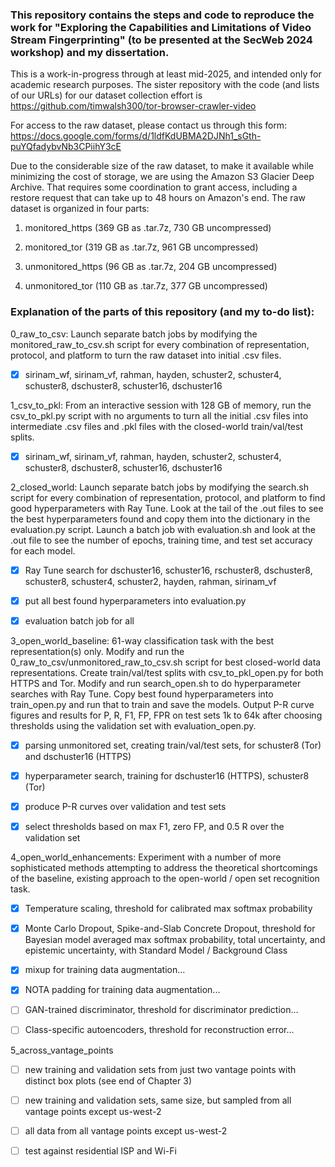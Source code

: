 ### This repository contains the steps and code to reproduce the work for "Exploring the Capabilities and Limitations of Video Stream Fingerprinting" (to be presented at the SecWeb 2024 workshop) and my dissertation.

This is a work-in-progress through at least mid-2025, and intended only for academic research purposes. The sister repository with the code (and lists of our URLs) for our dataset collection effort is https://github.com/timwalsh300/tor-browser-crawler-video

For access to the raw dataset, please contact us through this form: https://docs.google.com/forms/d/1ldfKdUBMA2DJNh1_sGth-puYQfadybvNb3CPiihY3cE

Due to the considerable size of the raw dataset, to make it available while minimizing the cost of storage, we are using the Amazon S3 Glacier Deep Archive. That requires some coordination to grant access, including a restore request that can take up to 48 hours on Amazon's end. The raw dataset is organized in four parts:

1. monitored_https (369 GB as .tar.7z, 730 GB uncompressed)

2. monitored_tor (319 GB as .tar.7z, 961 GB uncompressed)

3. unmonitored_https (96 GB as .tar.7z, 204 GB uncompressed)

4. unmonitored_tor (110 GB as .tar.7z, 377 GB uncompressed)

### Explanation of the parts of this repository (and my to-do list):

0_raw_to_csv: Launch separate batch jobs by modifying the monitored_raw_to_csv.sh script for every combination of representation, protocol, and platform to turn the raw dataset into initial .csv files.

- [x] sirinam_wf, sirinam_vf, rahman, hayden, schuster2, schuster4, schuster8, dschuster8, schuster16, dschuster16

1_csv_to_pkl: From an interactive session with 128 GB of memory, run the csv_to_pkl.py script with no arguments to turn all the initial .csv files into intermediate .csv files and .pkl files with the closed-world train/val/test splits.

- [x] sirinam_wf, sirinam_vf, rahman, hayden, schuster2, schuster4, schuster8, dschuster8, schuster16, dschuster16

2_closed_world: Launch separate batch jobs by modifying the search.sh script for every combination of representation, protocol, and platform to find good hyperparameters with Ray Tune. Look at the tail of the .out files to see the best hyperparameters found and copy them into the dictionary in the evaluation.py script. Launch a batch job with evaluation.sh and look at the .out file to see the number of epochs, training time, and test set accuracy for each model.

- [x] Ray Tune search for dschuster16, schuster16, rschuster8, dschuster8, schuster8, schuster4, schuster2, hayden, rahman, sirinam_vf

- [x] put all best found hyperparameters into evaluation.py

- [x] evaluation batch job for all

3_open_world_baseline: 61-way classification task with the best representation(s) only. Modify and run the 0_raw_to_csv/unmonitored_raw_to_csv.sh script for best closed-world data representations. Create train/val/test splits with csv_to_pkl_open.py for both HTTPS and Tor. Modify and run search_open.sh to do hyperparameter searches with Ray Tune. Copy best found hyperparameters into train_open.py and run that to train and save the models. Output P-R curve figures and results for P, R, F1, FP, FPR on test sets 1k to 64k after choosing thresholds using the validation set with evaluation_open.py.

- [x] parsing unmonitored set, creating train/val/test sets, for schuster8 (Tor) and dschuster16 (HTTPS)

- [x] hyperparameter search, training for dschuster16 (HTTPS), schuster8 (Tor)

- [x] produce P-R curves over validation and test sets

- [x] select thresholds based on max F1, zero FP, and 0.5 R over the validation set

4_open_world_enhancements: Experiment with a number of more sophisticated methods attempting to address the theoretical shortcomings of the baseline, existing approach to the open-world / open set recognition task. 

- [x] Temperature scaling, threshold for calibrated max softmax probability

- [x] Monte Carlo Dropout, Spike-and-Slab Concrete Dropout, threshold for Bayesian model averaged max softmax probability, total uncertainty, and epistemic uncertainty, with Standard Model / Background Class

- [x] mixup for training data augmentation...

- [x] NOTA padding for training data augmentation...

- [ ] GAN-trained discriminator, threshold for discriminator prediction...

- [ ] Class-specific autoencoders, threshold for reconstruction error...

5_across_vantage_points

- [ ] new training and validation sets from just two vantage points with distinct box plots (see end of Chapter 3)

- [ ] new training and validation sets, same size, but sampled from all vantage points except us-west-2

- [ ] all data from all vantage points except us-west-2

- [ ] test against residential ISP and Wi-Fi
